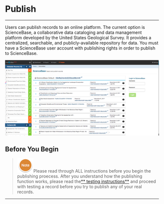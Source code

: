 # Publish

---

Users can publish records to an online platform. The current option is ScienceBase, a collaborative data cataloging and data management platform developed by the United States Geological Survey. It provides a centralized, searchable, and publicly-available repository for data. You must have a ScienceBase user account with publishing rights in order to publish to ScienceBase.

![](/assets/PublishScreenshot.png)

## Before You Begin

> ![](/assets/NoteSmall.png)Please read through ALL instructions before you begin the publishing proecess. After you understand how the publishing function works, please read the[** testing instructions**](/publish/instructions-for-testing-publishing.md) and proceed with testing a record before you try to publish any of your real records.

---



